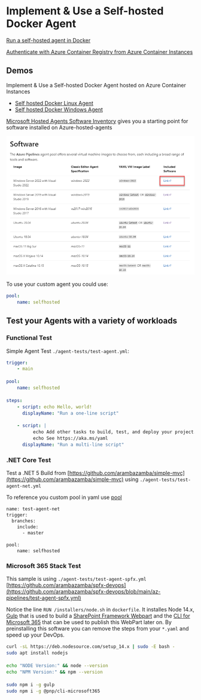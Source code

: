 # Implement & Use a Self-hosted Docker Agent

[Run a self-hosted agent in Docker](https://docs.microsoft.com/en-us/azure/devops/pipelines/agents/docker?view=azure-devops)

[Authenticate with Azure Container Registry from Azure Container Instances](https://docs.microsoft.com/en-us/azure/container-registry/container-registry-auth-aci)

## Demos

Implement & Use a Self-hosted Docker Agent hosted on Azure Container Instances

- [Self hosted Docker Linux Agent](./linux-agent)
- [Self hosted Docker Windows Agent](./win-agent)

[Microsoft Hosted Agents Software Inventory](https://docs.microsoft.com/en-us/azure/devops/pipelines/agents/hosted?view=azure-devops&tabs=yaml) gives you a starting point for software installed on Azure-hosted-agents

![inventory](_images/inventory.png)

To use your custom agent you could use:

```yaml
pool:
    name: selfhosted
```

## Test your Agents with a variety of workloads

### Functional Test

Simple Agent Test `./agent-tests/test-agent.yml`:

```yaml
trigger:
    - main

pool:
    name: selfhosted

steps:
    - script: echo Hello, world!
      displayName: "Run a one-line script"

    - script: |
          echo Add other tasks to build, test, and deploy your project.
          echo See https://aka.ms/yaml
      displayName: "Run a multi-line script"
```

### .NET Core Test

Test a .NET 5 Build from [https://github.com/arambazamba/simple-mvc](https://github.com/arambazamba/simple-mvc) using `./agent-tests/test-agent-net.yml`

To reference you custom pool in yaml use [pool](https://docs.microsoft.com/en-us/azure/devops/pipelines/agents/pools-queues?view=azure-devops&tabs=yaml%2Cbrowser#choosing-a-pool-and-agent-in-your-pipeline)

```
name: test-agent-net
trigger:
  branches:
    include:
      - master

pool:
    name: selfhosted
```

### Microsoft 365 Stack Test

This sample is using `./agent-tests/test-agent-spfx.yml` [https://github.com/arambazamba/spfx-devops](https://github.com/arambazamba/spfx-devops/blob/main/az-pipelines/test-agent-spfx.yml)

Notice the line `RUN /installers/node.sh` in `dockerfile`. It installes Node 14.x, [Gulp](https://gulpjs.com/) that is used to build a [SharePoint Framework Webpart](https://docs.microsoft.com/en-us/sharepoint/dev/spfx/sharepoint-framework-overview) and the [CLI for Microsoft 365](https://pnp.github.io/cli-microsoft365/) that can be used to publish this WebPart later on. By preinstalling this software you can remove the steps from your `*.yaml` and speed up your DevOps.

```bash
curl -sL https://deb.nodesource.com/setup_14.x | sudo -E bash -
sudo apt install nodejs

echo "NODE Version:" && node --version
echo "NPM Version:" && npm --version

sudo npm i -g gulp
sudo npm i -g @pnp/cli-microsoft365
```
